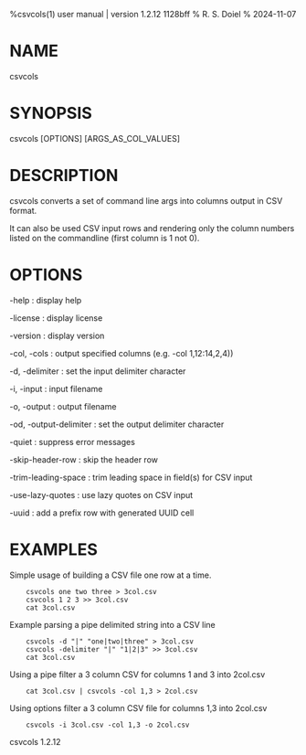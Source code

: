%csvcols(1) user manual | version 1.2.12 1128bff
% R. S. Doiel
% 2024-11-07

# NAME

csvcols

# SYNOPSIS

csvcols [OPTIONS] [ARGS_AS_COL_VALUES]

# DESCRIPTION

csvcols converts a set of command line args into columns output in CSV format.

It can also be used CSV input rows and rendering only the column numbers
listed on the commandline (first column is 1 not 0).

# OPTIONS

-help
: display help

-license
: display license

-version
: display version

-col, -cols
: output specified columns (e.g. -col 1,12:14,2,4))

-d, -delimiter
: set the input delimiter character

-i, -input
: input filename

-o, -output
: output filename

-od, -output-delimiter
: set the output delimiter character

-quiet
: suppress error messages

-skip-header-row
: skip the header row

-trim-leading-space
: trim leading space in field(s) for CSV input

-use-lazy-quotes
: use lazy quotes on CSV input

-uuid
: add a prefix row with generated UUID cell


# EXAMPLES

Simple usage of building a CSV file one row at a time.

~~~
    csvcols one two three > 3col.csv
    csvcols 1 2 3 >> 3col.csv
    cat 3col.csv
~~~

Example parsing a pipe delimited string into a CSV line

~~~
    csvcols -d "|" "one|two|three" > 3col.csv
    csvcols -delimiter "|" "1|2|3" >> 3col.csv
    cat 3col.csv
~~~

Using a pipe filter a 3 column CSV for columns 1 and 3 into 2col.csv

~~~
    cat 3col.csv | csvcols -col 1,3 > 2col.csv
~~~


Using options filter a 3 column CSV file for columns 1,3 into 2col.csv

~~~
    csvcols -i 3col.csv -col 1,3 -o 2col.csv
~~~

csvcols 1.2.12


